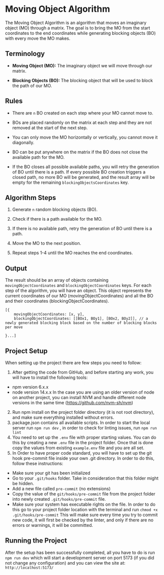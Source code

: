 
# Moving Object Algorithm

  

The Moving Object Algorithm is an algorithm that moves an imaginary object (MO) through a matrix. The goal is to bring the MO from the start coordinates to the end coordinates while generating blocking objects (BO) with every move the MO makes.

  

## Terminology

  

-  **Moving Object (MO):** The imaginary object we will move through our matrix.

-  **Blocking Objects (BO):** The blocking object that will be used to block the path of our MO.

  

## Rules

  

- There are `n` BO created on each step where your MO cannot move to.

- BOs are placed randomly on the matrix at each step and they are not removed at the start of the next step.

- You can only move the MO horizontally or vertically, you cannot move it diagonally.

- BO can be put anywhere on the matrix if the BO does not close the available path for the MO.

- If the BO closes all possible available paths, you will retry the generation of BO until there is a path. If every possible BO creation triggers a closed path, no more BO will be generated, and the result array will be empty for the remaining `blockingObjectsCoordinates` key.

  

## Algorithm Steps

  

1. Generate `n` random blocking objects (BO).

2. Check if there is a path available for the MO.

3. If there is no available path, retry the generation of BO until there is a path.

4. Move the MO to the next position.

5. Repeat steps 1-4 until the MO reaches the end coordinates.

  

## Output

  

The result should be an array of objects containing `movingObjectCoordinates` and `blockingObjectCoordinates` keys. For each step of the algorithm, you will have an object. This object represents the current coordinates of our MO (movingObjectCoordinates) and all the BO and their coordinates (blockingObjectCoordinates).

  
```
[{
    movingObjectCoordinates: [x, y],
    blockingObjectCoordinates: [[BOx1, BOy1], [BOx2, BOy2]], // a newly generated blocking block based on the number of blocking blocks per move

}...]
```

## Project Setup
When setting up the project there are few steps you need to follow:

1. After getting the code from GitHub, and before starting any work, you will have to install the following tools:
- npm version 6.x.x
- node version 14.x.x
In the case you are using an older version of node on another project, you can install NVM and handle different node versions in the same time (https://github.com/nvm-sh/nvm)
2. Run npm install on the project folder directory (it is not root directory), and make sure everything installed without errors.
3. package.json contains all available scripts. In order to start the local server run `npm run dev` , in order to check for linting issues, run `npm run lint`
4. You need to set up the `.env` file with proper starting values. You can do this by creating a new `.env` file in the project folder. Once that is done copy the values from existing `example.env` file and you are all set.
5. In Order to have proper code standard, you will have to set up the git hook pre-commit file inside your own .git directory. In order to do this, follow these instructions:
- Make sure your git has been initialized
- Go to your `.git/hooks` folder. Take in consideration that this folder might be hidden.
- Add a new file called `pre-commit` (no extensions)
- Copy the value of the `git/hooks/pre-commit` file from the project folder into newly created `.git/hooks/pre-commit` file.
- Make sure your system has executable rights on the file. In order to do this go to your project folder location with the terminal and run `chmod +x .git/hooks/pre-commit`
This will make sure every time you try to commit new code, it will first be checked by the linter, and only if there are no errors or warnings, it will be committed.

## Running the Project
After the setup has been successfully completed, all you have to do is run `npm run dev` which will start a development server on port 5173 (if you did not change any configuration) and you can view the site at: `http://localhost:5173/`